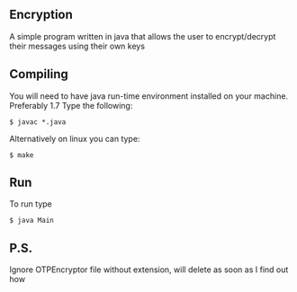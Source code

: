 ## Encryption ##

A simple program written in java that allows the user to encrypt/decrypt their messages using their own keys

## Compiling ##
You will need to have java run-time environment installed on your machine. Preferably 1.7
Type the following:

`$ javac *.java`

Alternatively on linux you can type:

`$ make`

## Run ##
To run type

`$ java Main`

## P.S. ##
Ignore OTPEncryptor file without extension, will delete as soon as I find out how
